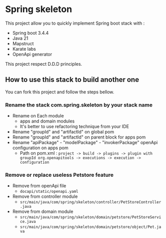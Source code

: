 # Spring skeleton
This project allow you to quickly implement Spring boot stack with : 
- Spring boot 3.4.4
- Java 21
- Mapstruct
- Karate labs
- OpenApi generator

This project respect D.D.D principles.

## How to use this stack to build another one
You can fork this project and follow the steps bellow.

### Rename the stack com.spring.skeleton by your stack name
  - Rename on Each module
    - apps and domain modules
    - It's better to use refactoring technique from your IDE
  - Rename "groupId" and "artifactId" on global pom
  - Rename "groupId" and "artifactId" on parent block for apps pom
  - Rename "apiPackage" - "modelPackage" - "invokerPackage" openApi configuration on apps pom
    - Path on pom.xml : `project -> build -> plugins -> plugin with groupId org.openapitools -> executions -> execution -> configuration`

### Remove or replace useless Petstore feature
  - Remove from openApi file
    - `docapi/static/openapi.yaml`
  - Remove from controller module
    - `src/main/java/com/spring/skeleton/controller/PetStoreController.java`
  - Remove from domain module
    - `src/main/java/com/spring/skeleton/domain/petstore/PetStoreService.java`
    - `src/main/java/com/spring/skeleton/domain/petstore/object/Pet.java`